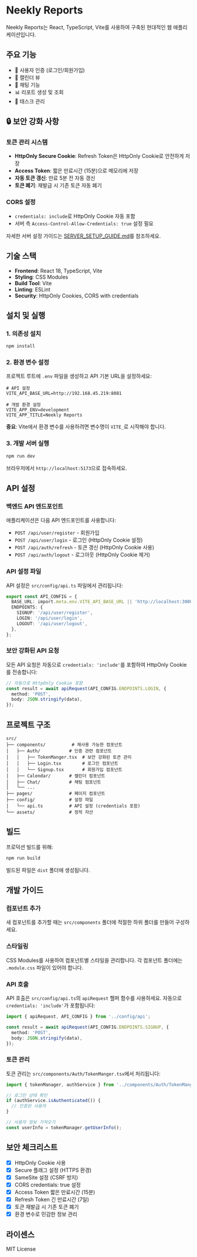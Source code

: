 # Neekly Reports

Neekly Reports는 React, TypeScript, Vite를 사용하여 구축된 현대적인 웹 애플리케이션입니다.

## 주요 기능

- 🔐 사용자 인증 (로그인/회원가입)
- 📅 캘린더 뷰
- 💬 채팅 기능
- 📊 리포트 생성 및 조회
- 📝 태스크 관리

## 🔒 보안 강화 사항

### 토큰 관리 시스템
- **HttpOnly Secure Cookie**: Refresh Token은 HttpOnly Cookie로 안전하게 저장
- **Access Token**: 짧은 만료시간 (15분)으로 메모리에 저장
- **자동 토큰 갱신**: 만료 5분 전 자동 갱신
- **토큰 폐기**: 재발급 시 기존 토큰 자동 폐기

### CORS 설정
- `credentials: include`로 HttpOnly Cookie 자동 포함
- 서버 측 `Access-Control-Allow-Credentials: true` 설정 필요

자세한 서버 설정 가이드는 [SERVER_SETUP_GUIDE.md](./SERVER_SETUP_GUIDE.md)를 참조하세요.

## 기술 스택

- **Frontend**: React 18, TypeScript, Vite
- **Styling**: CSS Modules
- **Build Tool**: Vite
- **Linting**: ESLint
- **Security**: HttpOnly Cookies, CORS with credentials

## 설치 및 실행

### 1. 의존성 설치

```bash
npm install
```

### 2. 환경 변수 설정

프로젝트 루트에 `.env` 파일을 생성하고 API 기본 URL을 설정하세요:

```env
# API 설정
VITE_API_BASE_URL=http://192.168.45.219:8081

# 개발 환경 설정
VITE_APP_ENV=development
VITE_APP_TITLE=Neekly Reports
```

**중요**: Vite에서 환경 변수를 사용하려면 변수명이 `VITE_`로 시작해야 합니다.

### 3. 개발 서버 실행

```bash
npm run dev
```

브라우저에서 `http://localhost:5173`으로 접속하세요.

## API 설정

### 백엔드 API 엔드포인트

애플리케이션은 다음 API 엔드포인트를 사용합니다:

- `POST /api/user/register` - 회원가입
- `POST /api/user/login` - 로그인 (HttpOnly Cookie 설정)
- `POST /api/auth/refresh` - 토큰 갱신 (HttpOnly Cookie 사용)
- `POST /api/auth/logout` - 로그아웃 (HttpOnly Cookie 제거)

### API 설정 파일

API 설정은 `src/config/api.ts` 파일에서 관리됩니다:

```typescript
export const API_CONFIG = {
  BASE_URL: import.meta.env.VITE_API_BASE_URL || 'http://localhost:3000',
  ENDPOINTS: {
    SIGNUP: '/api/user/register',
    LOGIN: '/api/user/login',
    LOGOUT: '/api/user/logout',
  },
};
```

### 보안 강화된 API 요청

모든 API 요청은 자동으로 `credentials: 'include'`를 포함하여 HttpOnly Cookie를 전송합니다:

```typescript
// 자동으로 HttpOnly Cookie 포함
const result = await apiRequest(API_CONFIG.ENDPOINTS.LOGIN, {
  method: 'POST',
  body: JSON.stringify(data),
});
```

## 프로젝트 구조

```
src/
├── components/          # 재사용 가능한 컴포넌트
│   ├── Auth/           # 인증 관련 컴포넌트
│   │   ├── TokenManger.tsx  # 보안 강화된 토큰 관리
│   │   ├── Login.tsx        # 로그인 컴포넌트
│   │   └── Signup.tsx       # 회원가입 컴포넌트
│   ├── Calendar/       # 캘린더 컴포넌트
│   ├── Chat/           # 채팅 컴포넌트
│   └── ...
├── pages/              # 페이지 컴포넌트
├── config/             # 설정 파일
│   └── api.ts          # API 설정 (credentials 포함)
└── assets/             # 정적 자산
```

## 빌드

프로덕션 빌드를 위해:

```bash
npm run build
```

빌드된 파일은 `dist` 폴더에 생성됩니다.

## 개발 가이드

### 컴포넌트 추가

새 컴포넌트를 추가할 때는 `src/components` 폴더에 적절한 하위 폴더를 만들어 구성하세요.

### 스타일링

CSS Modules를 사용하여 컴포넌트별 스타일을 관리합니다. 각 컴포넌트 폴더에는 `.module.css` 파일이 있어야 합니다.

### API 호출

API 호출은 `src/config/api.ts`의 `apiRequest` 헬퍼 함수를 사용하세요. 자동으로 `credentials: 'include'`가 포함됩니다:

```typescript
import { apiRequest, API_CONFIG } from '../config/api';

const result = await apiRequest(API_CONFIG.ENDPOINTS.SIGNUP, {
  method: 'POST',
  body: JSON.stringify(data),
});
```

### 토큰 관리

토큰 관리는 `src/components/Auth/TokenManger.tsx`에서 처리됩니다:

```typescript
import { tokenManager, authService } from '../components/Auth/TokenManger';

// 로그인 상태 확인
if (authService.isAuthenticated()) {
  // 인증된 사용자
}

// 사용자 정보 가져오기
const userInfo = tokenManager.getUserInfo();
```

## 보안 체크리스트

- [x] HttpOnly Cookie 사용
- [x] Secure 플래그 설정 (HTTPS 환경)
- [x] SameSite 설정 (CSRF 방지)
- [x] CORS credentials: true 설정
- [x] Access Token 짧은 만료시간 (15분)
- [x] Refresh Token 긴 만료시간 (7일)
- [x] 토큰 재발급 시 기존 토큰 폐기
- [x] 환경 변수로 민감한 정보 관리

## 라이센스

MIT License
